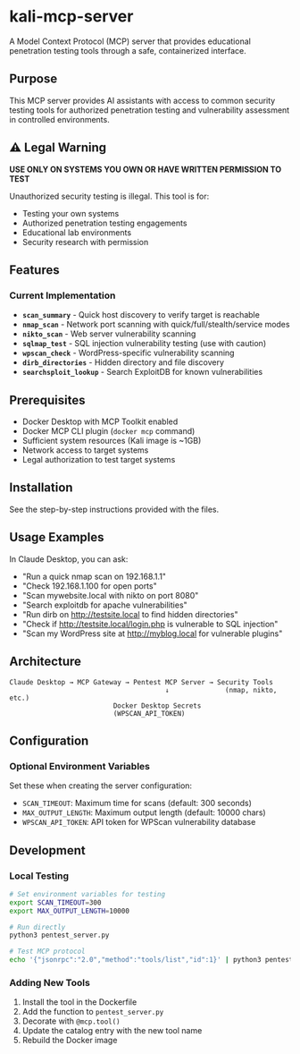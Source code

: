 # kali-mcp-server

A Model Context Protocol (MCP) server that provides educational penetration testing tools through a safe, containerized interface.

## Purpose

This MCP server provides AI assistants with access to common security testing tools for authorized penetration testing and vulnerability assessment in controlled environments.

## ⚠️ Legal Warning

**USE ONLY ON SYSTEMS YOU OWN OR HAVE WRITTEN PERMISSION TO TEST**

Unauthorized security testing is illegal. This tool is for:
- Testing your own systems
- Authorized penetration testing engagements
- Educational lab environments
- Security research with permission

## Features

### Current Implementation

- **`scan_summary`** - Quick host discovery to verify target is reachable
- **`nmap_scan`** - Network port scanning with quick/full/stealth/service modes
- **`nikto_scan`** - Web server vulnerability scanning
- **`sqlmap_test`** - SQL injection vulnerability testing (use with caution)
- **`wpscan_check`** - WordPress-specific vulnerability scanning
- **`dirb_directories`** - Hidden directory and file discovery
- **`searchsploit_lookup`** - Search ExploitDB for known vulnerabilities

## Prerequisites

- Docker Desktop with MCP Toolkit enabled
- Docker MCP CLI plugin (`docker mcp` command)
- Sufficient system resources (Kali image is ~1GB)
- Network access to target systems
- Legal authorization to test target systems

## Installation

See the step-by-step instructions provided with the files.

## Usage Examples

In Claude Desktop, you can ask:

- "Run a quick nmap scan on 192.168.1.1"
- "Check 192.168.1.100 for open ports"
- "Scan mywebsite.local with nikto on port 8080"
- "Search exploitdb for apache vulnerabilities"
- "Run dirb on http://testsite.local to find hidden directories"
- "Check if http://testsite.local/login.php is vulnerable to SQL injection"
- "Scan my WordPress site at http://myblog.local for vulnerable plugins"

## Architecture
```
Claude Desktop → MCP Gateway → Pentest MCP Server → Security Tools
                                       ↓              (nmap, nikto, etc.)
                          Docker Desktop Secrets
                          (WPSCAN_API_TOKEN)
```

## Configuration

### Optional Environment Variables

Set these when creating the server configuration:

- `SCAN_TIMEOUT`: Maximum time for scans (default: 300 seconds)
- `MAX_OUTPUT_LENGTH`: Maximum output length (default: 10000 chars)
- `WPSCAN_API_TOKEN`: API token for WPScan vulnerability database

## Development

### Local Testing
```bash
# Set environment variables for testing
export SCAN_TIMEOUT=300
export MAX_OUTPUT_LENGTH=10000

# Run directly
python3 pentest_server.py

# Test MCP protocol
echo '{"jsonrpc":"2.0","method":"tools/list","id":1}' | python3 pentest_server.py
```

### Adding New Tools

1. Install the tool in the Dockerfile
2. Add the function to `pentest_server.py`
3. Decorate with `@mcp.tool()`
4. Update the catalog entry with the new tool name
5. Rebuild the Docker image


